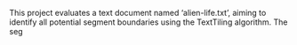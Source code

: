 This project evaluates a text document named ‘alien-life.txt’, aiming to identify all potential segment boundaries using the TextTiling algorithm. The seg